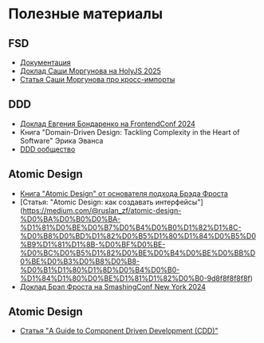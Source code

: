 # Полезные материалы

## FSD
- [Документация]((https://feature-sliced.design/docs/get-started/overview))
- [Доклад Саши Моргунова на HolyJS 2025](https://www.youtube.com/watch?v=H_rJ0zB8rqc)
- [Статья Саши Моргунова про кросс-импорты](https://amorgunov.com/posts/2025-05-20-how-solve-cross-imports/)

## DDD
- [Доклад Евгения Бондаренко на FrontendConf 2024](https://www.youtube.com/watch?v=VbqFrKYyRno)
- Книга "Domain-Driven Design: Tackling Complexity in the Heart of Software" Эрика Эванса
- [DDD ообщество](https://github.com/ddd-cqrs-es/community)

## Atomic Design
- [Книга "Atomic Design" от основателя подхода Брэда Фроста](https://atomicdesign.bradfrost.com/)
- [Статья: "Atomic Design: как создавать интерфейсы"] (https://medium.com/@ruslan_zf/atomic-design-%D0%BA%D0%B0%D0%BA-%D1%81%D0%BE%D0%B7%D0%B4%D0%B0%D1%82%D1%8C-%D0%B8%D0%BD%D1%82%D0%B5%D1%80%D1%84%D0%B5%D0%B9%D1%81%D1%8B-%D0%BF%D0%BE-%D0%BC%D0%B5%D1%82%D0%BE%D0%B4%D0%BE%D0%BB%D0%BE%D0%B3%D0%B8%D0%B8-%D0%B1%D1%80%D1%8D%D0%B4%D0%B0-%D1%84%D1%80%D0%BE%D1%81%D1%82%D0%B0-9d8f8f8f8f8f)
- [Доклад Брэл Фроста на SmashingConf New York 2024](https://www.youtube.com/watch?v=-3Pji_frbII&t=24s)

## Atomic Design
- [Статья "A Guide to Component Driven Development (CDD)"](https://itnext.io/a-guide-to-component-driven-development-cdd-1516f65d8b55)

